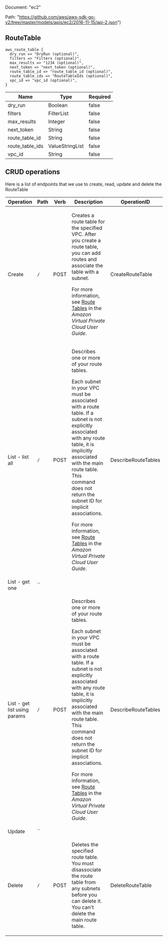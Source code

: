 Document: "ec2"


Path: "https://github.com/aws/aws-sdk-go-v2/tree/master/models/apis/ec2/2016-11-15/api-2.json")

## RouteTable



```puppet
aws_route_table {
  dry_run => "DryRun (optional)",
  filters => "Filters (optional)",
  max_results => "1234 (optional)",
  next_token => "next_token (optional)",
  route_table_id => "route_table_id (optional)",
  route_table_ids => "RouteTableIds (optional)",
  vpc_id => "vpc_id (optional)",
}
```

| Name        | Type           | Required       |
| ------------- | ------------- | ------------- |
|dry_run | Boolean | false |
|filters | FilterList | false |
|max_results | Integer | false |
|next_token | String | false |
|route_table_id | String | false |
|route_table_ids | ValueStringList | false |
|vpc_id | String | false |



## CRUD operations

Here is a list of endpoints that we use to create, read, update and delete the RouteTable

| Operation | Path | Verb | Description | OperationID |
| ------------- | ------------- | ------------- | ------------- | ------------- |
|Create|`/`|POST|<p>Creates a route table for the specified VPC. After you create a route table, you can add routes and associate the table with a subnet.</p> <p>For more information, see <a href="http://docs.aws.amazon.com/AmazonVPC/latest/UserGuide/VPC_Route_Tables.html">Route Tables</a> in the <i>Amazon Virtual Private Cloud User Guide</i>.</p>|CreateRouteTable|
|List - list all|`/`|POST|<p>Describes one or more of your route tables.</p> <p>Each subnet in your VPC must be associated with a route table. If a subnet is not explicitly associated with any route table, it is implicitly associated with the main route table. This command does not return the subnet ID for implicit associations.</p> <p>For more information, see <a href="http://docs.aws.amazon.com/AmazonVPC/latest/UserGuide/VPC_Route_Tables.html">Route Tables</a> in the <i>Amazon Virtual Private Cloud User Guide</i>.</p>|DescribeRouteTables|
|List - get one|``||||
|List - get list using params|`/`|POST|<p>Describes one or more of your route tables.</p> <p>Each subnet in your VPC must be associated with a route table. If a subnet is not explicitly associated with any route table, it is implicitly associated with the main route table. This command does not return the subnet ID for implicit associations.</p> <p>For more information, see <a href="http://docs.aws.amazon.com/AmazonVPC/latest/UserGuide/VPC_Route_Tables.html">Route Tables</a> in the <i>Amazon Virtual Private Cloud User Guide</i>.</p>|DescribeRouteTables|
|Update|``||||
|Delete|`/`|POST|<p>Deletes the specified route table. You must disassociate the route table from any subnets before you can delete it. You can't delete the main route table.</p>|DeleteRouteTable|
